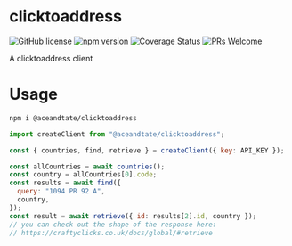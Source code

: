 # clicktoaddress

[![GitHub license](https://img.shields.io/badge/license-MIT-blue.svg)](https://github.com/aceandtate/clicktoaddress/blob/master/LICENSE)
[![npm version](https://img.shields.io/npm/v/@aceandtate/clicktoaddress.svg?style=flat)](https://www.npmjs.com/package/@aceandtate/clicktoaddress)
[![Coverage Status](https://codecov.io/gh/aceandtate/clicktoaddress/branch/master/graph/badge.svg?style=flat)](https://codecov.io/gh/aceandtate/clicktoaddress)
[![PRs Welcome](https://img.shields.io/badge/PRs-welcome-brightgreen.svg)](https://github.com/aceandtate/clicktoaddress/compare)

A clicktoaddress client

# Usage

```sh
npm i @aceandtate/clicktoaddress
```

```js
import createClient from "@aceandtate/clicktoaddress";

const { countries, find, retrieve } = createClient({ key: API_KEY });

const allCountries = await countries();
const country = allCountries[0].code;
const results = await find({
  query: "1094 PR 92 A",
  country,
});
const result = await retrieve({ id: results[2].id, country });
// you can check out the shape of the response here:
// https://craftyclicks.co.uk/docs/global/#retrieve
```
